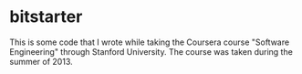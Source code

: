 bitstarter
==========
This is some code that I wrote while taking the Coursera course "Software Engineering" through Stanford University. The course
was taken during the summer of 2013.
